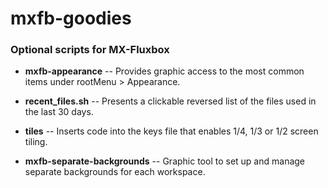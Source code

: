# mxfb-goodies

### Optional scripts for MX-Fluxbox

* **mxfb-appearance** -- Provides graphic access to the most common items under rootMenu > Appearance.

* **recent_files.sh** -- Presents a clickable reversed list of the files used in the last 30 days.

* **tiles** -- Inserts code into the keys file that enables 1/4, 1/3 or 1/2 screen tiling.

* **mxfb-separate-backgrounds** -- Graphic tool to set up and manage separate backgrounds for each workspace.
